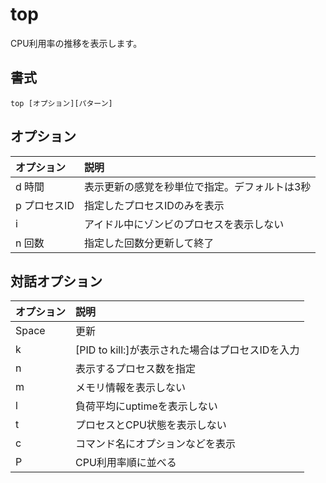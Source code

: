 # top

CPU利用率の推移を表示します。

## 書式

```
top [オプション][パターン]
```

## オプション

|オプション|説明|
|:--|:--|
|d 時間|表示更新の感覚を秒単位で指定。デフォルトは3秒|
|p プロセスID|指定したプロセスIDのみを表示|
|i|アイドル中にゾンビのプロセスを表示しない|
|n 回数|指定した回数分更新して終了|

## 対話オプション

|オプション|説明|
|:--|:--|
|Space |更新|
|k|[PID to kill:]が表示された場合はプロセスIDを入力|
|n|表示するプロセス数を指定|
|m|メモリ情報を表示しない|
|l|負荷平均にuptimeを表示しない|
|t|プロセスとCPU状態を表示しない|
|c|コマンド名にオプションなどを表示|
|P|CPU利用率順に並べる|
